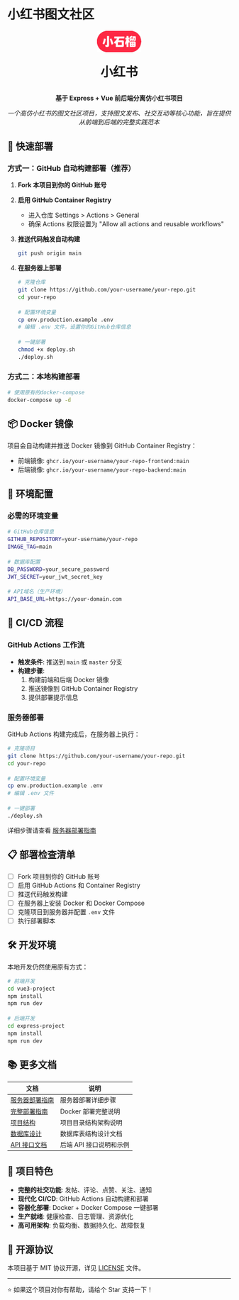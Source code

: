 # 小红书图文社区

<p align="center">
  <img alt="logo" src="./doc/imgs/小石榴.png" width="100"/>
</p>
<h1 align="center" style="margin: 20px 0 30px; font-weight: bold;">小红书</h1>
<p align="center">
  <b>基于 Express + Vue 前后端分离仿小红书项目</b>
</p>
<p align="center">
  <i>一个高仿小红书的图文社区项目，支持图文发布、社交互动等核心功能，旨在提供从前端到后端的完整实践范本</i>
</p>

## 🚀 快速部署

### 方式一：GitHub 自动构建部署（推荐）

1. **Fork 本项目到你的 GitHub 账号**

2. **启用 GitHub Container Registry**

   - 进入仓库 Settings > Actions > General
   - 确保 Actions 权限设置为 "Allow all actions and reusable workflows"

3. **推送代码触发自动构建**

   ```bash
   git push origin main
   ```

4. **在服务器上部署**

   ```bash
   # 克隆仓库
   git clone https://github.com/your-username/your-repo.git
   cd your-repo

   # 配置环境变量
   cp env.production.example .env
   # 编辑 .env 文件，设置你的GitHub仓库信息

   # 一键部署
   chmod +x deploy.sh
   ./deploy.sh
   ```

### 方式二：本地构建部署

```bash
# 使用原有的docker-compose
docker-compose up -d
```

## 📦 Docker 镜像

项目会自动构建并推送 Docker 镜像到 GitHub Container Registry：

- 前端镜像: `ghcr.io/your-username/your-repo-frontend:main`
- 后端镜像: `ghcr.io/your-username/your-repo-backend:main`

## 🔧 环境配置

### 必需的环境变量

```bash
# GitHub仓库信息
GITHUB_REPOSITORY=your-username/your-repo
IMAGE_TAG=main

# 数据库配置
DB_PASSWORD=your_secure_password
JWT_SECRET=your_jwt_secret_key

# API域名（生产环境）
API_BASE_URL=https://your-domain.com
```

## 🔄 CI/CD 流程

### GitHub Actions 工作流

- **触发条件**: 推送到 `main` 或 `master` 分支
- **构建步骤**:
  1. 构建前端和后端 Docker 镜像
  2. 推送镜像到 GitHub Container Registry
  3. 提供部署提示信息

### 服务器部署

GitHub Actions 构建完成后，在服务器上执行：

```bash
# 克隆项目
git clone https://github.com/your-username/your-repo.git
cd your-repo

# 配置环境变量
cp env.production.example .env
# 编辑 .env 文件

# 一键部署
./deploy.sh
```

详细步骤请查看 [服务器部署指南](./SERVER_DEPLOY.md)

## 📋 部署检查清单

- [ ] Fork 项目到你的 GitHub 账号
- [ ] 启用 GitHub Actions 和 Container Registry
- [ ] 推送代码触发构建
- [ ] 在服务器上安装 Docker 和 Docker Compose
- [ ] 克隆项目到服务器并配置 `.env` 文件
- [ ] 执行部署脚本

## 🛠️ 开发环境

本地开发仍然使用原有方式：

```bash
# 前端开发
cd vue3-project
npm install
npm run dev

# 后端开发
cd express-project
npm install
npm run dev
```

## 📚 更多文档

| 文档                                   | 说明                    |
| -------------------------------------- | ----------------------- |
| [服务器部署指南](./SERVER_DEPLOY.md)   | 服务器部署详细步骤      |
| [完整部署指南](./DEPLOY.md)            | Docker 部署完整说明     |
| [项目结构](./doc/PROJECT_STRUCTURE.md) | 项目目录结构架构说明    |
| [数据库设计](./doc/DATABASE_DESIGN.md) | 数据库表结构设计文档    |
| [API 接口文档](./doc/API_DOCS.md)      | 后端 API 接口说明和示例 |

## 🎯 项目特色

- **完整的社交功能**: 发帖、评论、点赞、关注、通知
- **现代化 CI/CD**: GitHub Actions 自动构建和部署
- **容器化部署**: Docker + Docker Compose 一键部署
- **生产就绪**: 健康检查、日志管理、资源优化
- **高可用架构**: 负载均衡、数据持久化、故障恢复

## 📄 开源协议

本项目基于 MIT 协议开源，详见 [LICENSE](./LICENSE) 文件。

---

⭐ 如果这个项目对你有帮助，请给个 Star 支持一下！
